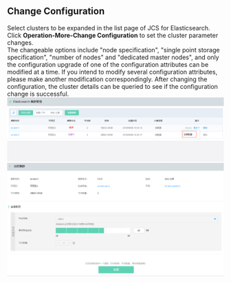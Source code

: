 ## Change Configuration
Select clusters to be expanded in the list page of JCS for Elasticsearch. Click **Operation-More-Change Configuration** to set the cluster parameter changes.</br>
The changeable options include "node specification", "single point storage specification", "number of nodes" and "dedicated master nodes", and only the configuration upgrade of one of the configuration attributes can be modified at a time. If you intend to modify several configuration attributes, please make another modification correspondingly. After changing the configuration, the cluster details can be queried to see if the configuration change is successful.
 ![Query 1](https://github.com/jdcloudcom/cn/blob/Elasticsearch/image/Internet-Middleware/JCS%20for%20Elasticsearch/变更ES-01.png)
 ![Query 1](https://github.com/jdcloudcom/cn/blob/Elasticsearch/image/Internet-Middleware/JCS%20for%20Elasticsearch/变更ES-02.png)
